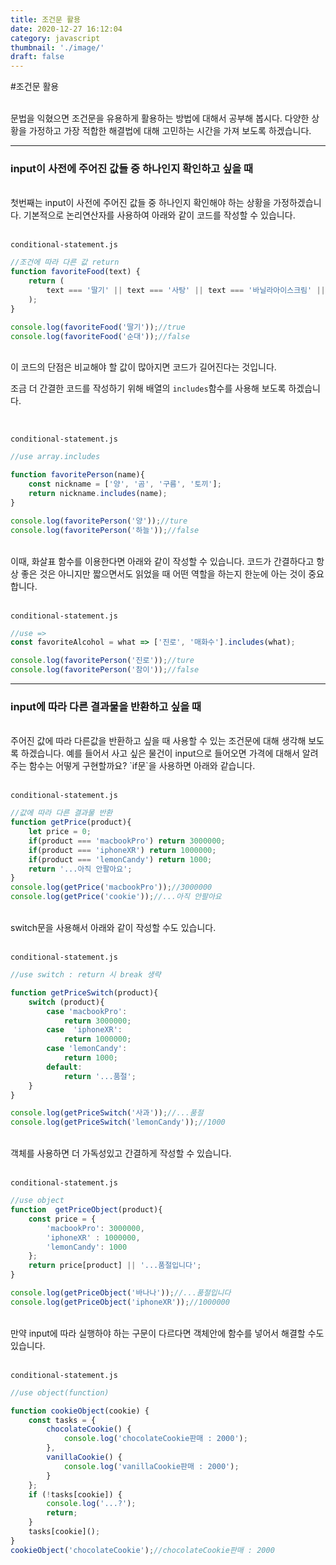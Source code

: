 ```yaml
---
title: 조건문 활용
date: 2020-12-27 16:12:04
category: javascript
thumbnail: './image/'
draft: false
---
```


#조건문 활용

<br>
문법을 익혔으면 조건문을 유용하게 활용하는 방법에 대해서 공부해 봅시다. 
다양한 상황을 가정하고 가장 적합한 해결법에 대해 고민하는 시간을 가져 보도록 하겠습니다. 
<br>
<hr>

### input이 사전에 주어진 값들 중 하나인지 확인하고 싶을 때  
<br>
첫번째는 input이 사전에 주어진 값들 중 하나인지 확인해야 하는 상황을 가정하겠습니다. 
기본적으로 논리연산자를 사용하여 아래와 같이 코드를 작성할 수 있습니다. 
<br>
<br>

`conditional-statement.js`
```js
//조건에 따라 다른 값 return
function favoriteFood(text) {
    return (
        text === '딸기' || text === '사탕' || text === '바닐라아이스크림' || text === '더치커'
    );
}

console.log(favoriteFood('딸기'));//true
console.log(favoriteFood('순대'));//false
```
<br>
이 코드의 단점은 비교해야 할 값이 많아지면 코드가 길어진다는 것입니다. 

조금 더 간결한 코드를 작성하기 위해 배열의 `includes`함수를 사용해 보도록 하겠습니다. 

<br>

`conditional-statement.js`
```js
//use array.includes

function favoritePerson(name){
    const nickname = ['양', '곰', '구름', '토끼'];
    return nickname.includes(name);
}

console.log(favoritePerson('양'));//ture
console.log(favoritePerson('하늘'));//false

```

<br>
이때, 화살표 함수를 이용한다면 아래와 같이 작성할 수 있습니다. 
코드가 간결하다고 항상 좋은 것은 아니지만 짧으면서도 읽었을 때 어떤 역할을 하는지 한눈에 아는 것이 중요합니다. 
<br>
<br>


`conditional-statement.js`
```js
//use =>
const favoriteAlcohol = what => ['진로', '매화수'].includes(what);

console.log(favoritePerson('진로'));//ture
console.log(favoritePerson('참이'));//false


```
<hr>

### input에 따라 다른 결과물을 반환하고 싶을 때  
<br>
주어진 값에 따라 다른값을 반환하고 싶을 때 사용할 수 있는 조건문에 대해 생각해 보도록 하겠습니다. 
예를 들어서 사고 싶은 물건이 input으로 들어오면 가격에 대해서 알려주는 함수는 어떻게 구현할까요?
`if문`을 사용하면 아래와 같습니다. 
<br>
<br>

`conditional-statement.js`
```js
//값에 따라 다른 결과물 반환
function getPrice(product){
    let price = 0;
    if(product === 'macbookPro') return 3000000;
    if(product === 'iphoneXR') return 1000000;
    if(product === 'lemonCandy') return 1000;
    return '...아직 안팔아요';
}
console.log(getPrice('macbookPro'));//3000000
console.log(getPrice('cookie'));//...아직 안팔아요


```

<br>
switch문을 사용해서 아래와 같이 작성할 수도 있습니다. 
<br>
<br>

`conditional-statement.js`
```js
//use switch : return 시 break 생략

function getPriceSwitch(product){
    switch (product){
        case 'macbookPro':
            return 3000000;
        case  'iphoneXR':
            return 1000000;
        case 'lemonCandy':
            return 1000;
        default:
            return '...품절';
    }
}

console.log(getPriceSwitch('사과'));//...품절
console.log(getPriceSwitch('lemonCandy'));//1000

```

<br>
객체를 사용하면 더 가독성있고 간결하게 작성할 수 있습니다. 
<br>
<br>

`conditional-statement.js`
```js
//use object
function  getPriceObject(product){
    const price = {
        'macbookPro': 3000000,
        'iphoneXR' : 1000000,
        'lemonCandy': 1000
    };
    return price[product] || '...품절입니다';
}

console.log(getPriceObject('바나나'));//...품절입니다
console.log(getPriceObject('iphoneXR'));//1000000


```

<br>
만약 input에 따라 실행하야 하는 구문이 다르다면 객체안에 함수를 넣어서 해결할 수도 있습니다. 
<br>
<br>

`conditional-statement.js`
```js
//use object(function)

function cookieObject(cookie) {
    const tasks = {
        chocolateCookie() {
            console.log('chocolateCookie판매 : 2000');
        },
        vanillaCookie() {
            console.log('vanillaCookie판매 : 2000');
        }
    };
    if (!tasks[cookie]) {
        console.log('...?');
        return;
    }
    tasks[cookie]();
}
cookieObject('chocolateCookie');//chocolateCookie판매 : 2000



```
